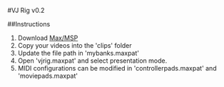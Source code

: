 #VJ Rig v0.2

##Instructions
1. Download [Max/MSP](http://cycling74.com/downloads/)
2. Copy your videos into the 'clips' folder
3. Update the file path in 'mybanks.maxpat'
4. Open 'vjrig.maxpat' and select presentation mode.
5. MIDI configurations can be modified in 'controllerpads.maxpat' and 'moviepads.maxpat'